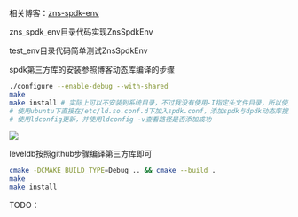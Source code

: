 相关博客：[zns-spdk-env](https://www.jiasun.top/continue/zns-spdk-env.html)

zns_spdk_env目录代码实现ZnsSpdkEnv

test_env目录代码简单测试ZnsSpdkEnv



spdk第三方库的安装参照博客动态库编译的步骤

```bash
./configure --enable-debug --with-shared
make 
make install # 实际上可以不安装到系统目录，不过我没有使用-I指定头文件目录，所以使用make install省点事
# 使用ubuntu下直接在/etc/ld.so.conf.d下加入spdk.conf，添加spdk与dpdk动态库搜索路径
# 使用ldconfig更新，并使用ldconfig -v查看路径是否添加成功
```

![](https://jiasun-blog.oss-cn-hangzhou.aliyuncs.com/blog/202401020947520.png)





leveldb按照github步骤编译第三方库即可

```bash
cmake -DCMAKE_BUILD_TYPE=Debug .. && cmake --build .
make 
make install
```



TODO：